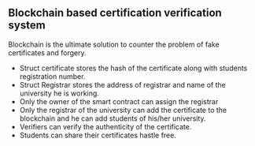 ## Blockchain based certification verification system

Blockchain is the ultimate solution to counter the problem of fake certificates and forgery.

- Struct certificate stores the hash of the certificate along with students registration number.
- Struct Registrar stores the address of registrar and name of the university he is working.
- Only the owner of the smart contract can assign the registrar
- Only the registrar of the university can add the certificate to the blockchain and he can add students of his/her university.
- Verifiers can verify the authenticity of the certificate.
- Students can share their certificates hastle free.
